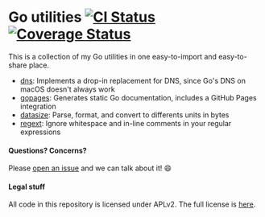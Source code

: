 # Go utilities [![CI Status](https://github.com/JohnStarich/go/actions/workflows/ci.yml/badge.svg)](https://github.com/JohnStarich/go/actions/workflows/ci.yml) [![Coverage Status](https://coveralls.io/repos/github/JohnStarich/go/badge.svg?branch=master)](https://coveralls.io/github/JohnStarich/go?branch=master)

This is a collection of my Go utilities in one easy-to-import and easy-to-share place.

* [dns](./dns): Implements a drop-in replacement for DNS, since Go's DNS on macOS doesn't always work
* [gopages](./gopages): Generates static Go documentation, includes a GitHub Pages integration
* [datasize](./datasize): Parse, format, and convert to differents units in bytes
* [regext](./regext): Ignore whitespace and in-line comments in your regular expressions

#### Questions? Concerns?

Please [open an issue](https://github.com/JohnStarich/go/issues/new) and we can talk about it! 😄

#### Legal stuff

All code in this repository is licensed under APLv2. The full license is [here](LICENSE).
